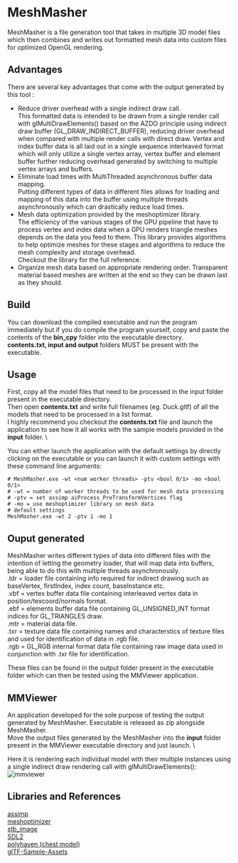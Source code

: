 # MeshMasher
MeshMasher is a file generation tool that takes in multiple 3D model files which then combines and writes out formatted mesh data into custom files for optimized OpenGL rendering.

## Advantages
There are several key advantages that come with the output generated by this tool :
* Reduce driver overhead with a single indirect draw call. \
  This formatted data is intended to be drawn from a single render call with glMultiDrawElements() based on the AZDO principle using indirect draw buffer (GL_DRAW_INDIRECT_BUFFER), reducing driver overhead when compared with multiple render calls with direct draw.
  Vertex and index buffer data is all laid out in a single sequence interleaved format which will only utilize a single vertex array, vertex buffer and element buffer further reducing overhead generated by switching to multiple vertex arrays and buffers.
* Eliminate load times with MultiThreaded asynchronous buffer data mapping. \
Putting different types of data in different files allows for loading and mapping of this data into the buffer using multiple threads asynchronously which can drastically reduce load times.
* Mesh data optimization provided by the meshoptimizer library. \
The efficiency of the various stages of the GPU pipeline that have to process vertex and index data when a GPU renders triangle meshes depends on the data you feed to them. This library provides algorithms to help optimize meshes for these stages and algorithms to reduce the mesh complexity and storage overhead. \
Checkout the library for the full reference.
* Organize mesh data based on appropriate rendering order. 
Transparent material based meshes are written at the end so they can be drawn last as they should.

## Build
You can download the compiled executable and run the program immediately but if you do compile the program yourself, copy and paste the contents of the **bin_cpy** folder into the executable directory. \
**contents.txt, input and output** folders  MUST be present with the executable.

## Usage
First, copy all the model files that need to be processed in the input folder present in the executable directory. \
Then open **contents.txt** and write full filenames (eg. Duck.gltf) of all the models that need to be processed in a list format. \
I highly recommend you checkout the **contents.txt** file and launch the application to see how it all works with the sample models provided in the **input** folder. \

You can either launch the application with the default settings by directly clicking on the executable or you can launch it with custom settings with these command line arguments:
```
# MeshMasher.exe -wt <num worker threads> -ptv <bool 0/1> -mo <bool 0/1>
# -wt = number of worker threads to be used for mesh data processing
# -ptv = set assimp aiProcess_PreTransformVertices flag 
# -mo = use meshoptimizer library on mesh data
# default settings
MeshMasher.exe -wt 2 -ptv 1 -mo 1
```
## Ouput generated
MeshMasher writes different types of data into different files with the intention of letting the geometry loader, that will map data into buffers, being able to do this with multiple threads asynchronously. \
.ldr = loader file containing info required for indirect drawing such as baseVertex, firstIndex, index count, baseInstance etc. \
.vbf = vertex buffer data file containing interleaved vertex data in position/texcoord/normals format. \
.ebf = elements buffer data file containing GL_UNSIGNED_INT format indices for GL_TRIANGLES draw. \
.mtr = material data file. \
.txr = texture data file containing names and characterstics of texture files and used for identification of data in .rgb file. \
.rgb = GL_RGB internal format data file containing raw image data used in conjunction with .txr file for identification. 

These files can be found in the output folder present in the executable folder which can then be tested using the MMViewer application.

## MMViewer
An application developed for the sole purpose of testing the output generated by MeshMasher. Executable is released as zip alongside MeshMasher. \
Move the output files generated by the MeshMasher into the **input** folder present in the MMViewer executable directory and just launch. \
 
Here it is rendering each individual model with their multiple instances using a single indirect draw rendering call with glMultiDrawElements():
![mmviewer](https://github.com/chirag9510/MeshMasher/assets/78268919/b90dbba6-45ad-4dca-b24e-1195473476a2)

## Libraries and References
[assimp](https://github.com/assimp/assimp) \
[meshoptimizer](https://github.com/zeux/meshoptimizer) \
[stb_image](https://github.com/nothings/stb) \
[SDL2](https://github.com/libsdl-org/SDL) \
[polyhaven (chest model)](https://polyhaven.com) \
[glTF-Sample-Assets](https://github.com/KhronosGroup/glTF-Sample-Assets)

